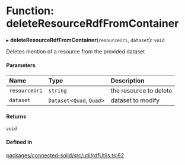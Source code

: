 # Function: deleteResourceRdfFromContainer

▸ **deleteResourceRdfFromContainer**(`resourceUri`, `dataset`): `void`

Deletes mention of a resource from the provided dataset

#### Parameters

| Name | Type | Description |
| :------ | :------ | :------ |
| `resourceUri` | `string` | the resource to delete |
| `dataset` | `Dataset`\<`Quad`, `Quad`\> | dataset to modify |

#### Returns

`void`

#### Defined in

[packages/connected-solid/src/util/rdfUtils.ts:62](https://github.com/o-development/ldo/blob/db87958cb6f858f6cf7340ba5d9536a3a794d587/packages/connected-solid/src/util/rdfUtils.ts#L62)
